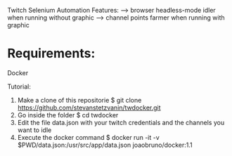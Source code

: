 Twitch Selenium Automation
Features:
--> browser headless-mode idler when running without graphic
--> channel points farmer when running with graphic

# Requirements: 
Docker

Tutorial: 
1) Make a clone of this repositorie 
$ git clone https://github.com/stevanstetzvanin/twdocker.git
2) Go inside the folder
$ cd twdocker
3) Edit the file data.json with your twitch credentials and the channels you want to idle
4) Execute the docker command
$ docker run -it  -v $PWD/data.json:/usr/src/app/data.json joaobruno/docker:1.1

